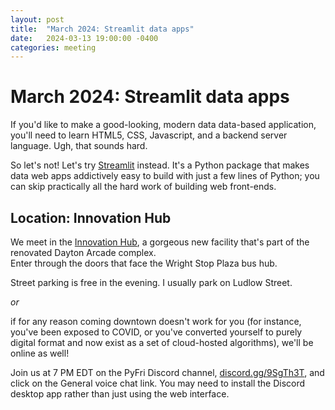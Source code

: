 ```yaml
---
layout: post
title:  "March 2024: Streamlit data apps" 
date:   2024-03-13 19:00:00 -0400
categories: meeting
---
```


# March 2024: Streamlit data apps 

If you'd like to make a good-looking, modern data data-based 
application, you'll need to learn HTML5, CSS, Javascript, and 
a backend server language.  Ugh, that sounds hard.

So let's not!  Let's try [Streamlit](https://streamlit.io/) instead.  It's a Python package 
that makes data web apps addictively easy to build with just a few lines of Python; you can skip practically all the hard work of building web front-ends. 

## Location: Innovation Hub 

We meet in the [Innovation Hub](https://www.thehubdayton.com/), 
a gorgeous new facility that's part of the renovated Dayton Arcade complex.  
Enter through the doors that face the Wright Stop Plaza bus hub.

Street parking is free in the evening.  I usually park on Ludlow Street.

*or* 

if for any reason coming downtown doesn't work for you (for instance, 
you've been exposed to COVID, or you've converted yourself to purely 
digital format and now exist as 
a set of cloud-hosted algorithms), we'll be online as well!  

Join us at 7 PM EDT on the PyFri Discord channel, [discord.gg/9SgTh3T](https://discord.gg/9SgTh3T), and click on the 
General voice chat link.  You may need to install the Discord desktop app rather than just using 
the web interface.

